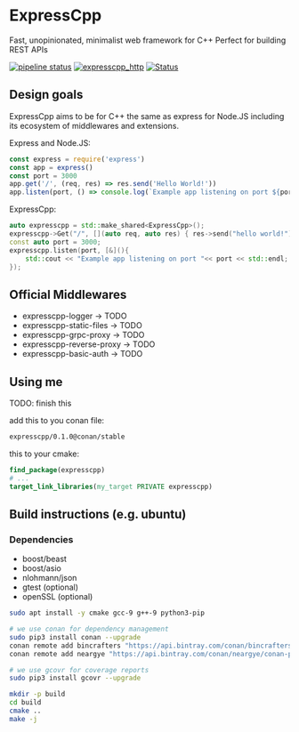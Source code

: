 # ExpressCpp

Fast, unopinionated, minimalist web framework for C++
Perfect for building REST APIs

[![pipeline status](https://gitlab.com/expresscpp/expresscpp/badges/master/pipeline.svg)](https://gitlab.com/expresscpp/expresscpp/commits/master)
[![expresscpp_http](https://gitlab.com/expresscpp/expresscpp/badges/master/coverage.svg?job=test:linux)](https://gitlab.com/expresscpp/expresscpp/commits/)
[![Status](https://img.shields.io/badge/quality-alpha-red)](https://img.shields.io/badge/quality-alpha-red)

## Design goals

ExpressCpp aims to be for C++ the same as express for Node.JS including its ecosystem of middlewares and extensions.

Express and Node.JS:

```js
const express = require('express')
const app = express()
const port = 3000
app.get('/', (req, res) => res.send('Hello World!'))
app.listen(port, () => console.log(`Example app listening on port ${port}!`))
```

ExpressCpp:

```cpp
auto expresscpp = std::make_shared<ExpressCpp>();
expresscpp->Get("/", [](auto req, auto res) { res->send("hello world!") });
const auto port = 3000;
expresscpp.listen(port, [&](){
    std::cout << "Example app listening on port "<< port << std::endl;
});
```

## Official Middlewares

* expresscpp-logger -> TODO
* expresscpp-static-files -> TODO
* expresscpp-grpc-proxy -> TODO
* expresscpp-reverse-proxy -> TODO
* expresscpp-basic-auth -> TODO

## Using me

TODO: finish this

add this to you conan file:

```txt
expresscpp/0.1.0@conan/stable
```

this to your cmake:

```cmake
find_package(expresscpp)
# ...
target_link_libraries(my_target PRIVATE expresscpp)
```

## Build instructions (e.g. ubuntu)

### Dependencies

* boost/beast
* boost/asio
* nlohmann/json
* gtest (optional)
* openSSL (optional)

```bash
sudo apt install -y cmake gcc-9 g++-9 python3-pip

# we use conan for dependency management
sudo pip3 install conan --upgrade
conan remote add bincrafters "https://api.bintray.com/conan/bincrafters/public-conan"
conan remote add neargye "https://api.bintray.com/conan/neargye/conan-packages"

# we use gcovr for coverage reports
sudo pip3 install gcovr --upgrade

mkdir -p build
cd build
cmake ..
make -j
```
